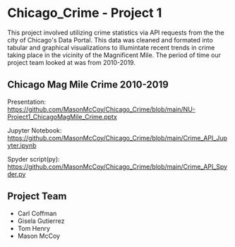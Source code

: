 # Chicago_Crime - Project 1
This project involved utilizing crime statistics via API requests from the the city of Chicago's Data Portal. This data was cleaned and formated into tabular and graphical visualizations to illumintate recent trends in crime taking place in the vicinity of the Magnificent Mile. The period of time our project team looked at was from 2010-2019.

  ## Chicago Mag Mile Crime 2010-2019

  Presentation: https://github.com/MasonMcCoy/Chicago_Crime/blob/main/NU-Project1_ChicagoMagMile_Crime.pptx

  Jupyter Notebook: https://github.com/MasonMcCoy/Chicago_Crime/blob/main/Crime_API_Jupyter.ipynb
  
  Spyder script(py): https://github.com/MasonMcCoy/Chicago_Crime/blob/main/Crime_API_Spyder.py

  ## Project Team
  - Carl Coffman
  - Gisela Gutierrez
  - Tom Henry
  - Mason McCoy
